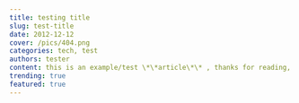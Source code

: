 ```yaml
---
title: testing title
slug: test-title
date: 2012-12-12
cover: /pics/404.png
categories: tech, test
authors: tester
content: this is an example/test \*\*article\*\* , thanks for reading, boop.
trending: true
featured: true
---
```

